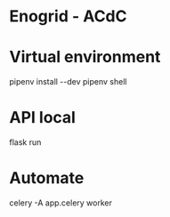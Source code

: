 # Enogrid - ACdC

# Virtual environment
pipenv install --dev
pipenv shell

# API local
flask run

# Automate
celery -A app.celery worker